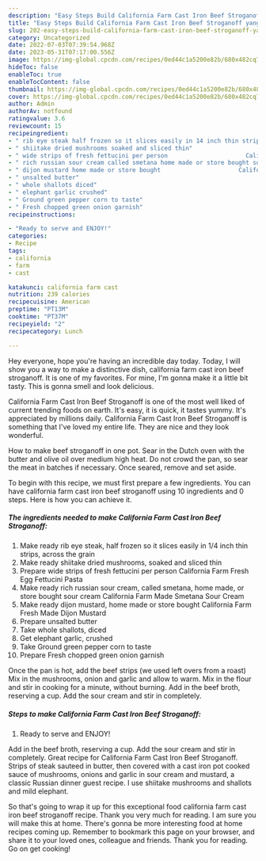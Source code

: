 ```yaml
---
description: "Easy Steps Build California Farm Cast Iron Beef Stroganoff yang Delicious}"
title: "Easy Steps Build California Farm Cast Iron Beef Stroganoff yang Delicious}"
slug: 202-easy-steps-build-california-farm-cast-iron-beef-stroganoff-yang-delicious
category: Uncategorized
date: 2022-07-03T07:39:54.968Z
date: 2023-05-31T07:17:00.556Z
image: https://img-global.cpcdn.com/recipes/0ed44c1a5200e82b/680x482cq70/california-farm-cast-iron-beef-stroganoff-recipe-main-photo.jpg
hideToc: false
enableToc: true
enableTocContent: false
thumbnail: https://img-global.cpcdn.com/recipes/0ed44c1a5200e82b/680x482cq70/california-farm-cast-iron-beef-stroganoff-recipe-main-photo.jpg
cover: https://img-global.cpcdn.com/recipes/0ed44c1a5200e82b/680x482cq70/california-farm-cast-iron-beef-stroganoff-recipe-main-photo.jpg
author: Admin
authorAv: notfound
ratingvalue: 3.6
reviewcount: 15
recipeingredient:
- " rib eye steak half frozen so it slices easily in 14 inch thin strips across the grain"
- " shiitake dried mushrooms soaked and sliced thin"
- " wide strips of fresh fettucini per person                      California Farm Fresh Egg Fettucini Pasta"
- " rich russian sour cream called smetana home made or store bought sour cream                      California Farm Made Smetana Sour Cream"
- " dijon mustard home made or store bought                      California Farm Fresh Made Dijon Mustard"
- " unsalted butter"
- " whole shallots diced"
- " elephant garlic crushed"
- " Ground green pepper corn to taste"
- " Fresh chopped green onion garnish"
recipeinstructions:

- "Ready to serve and ENJOY!"
categories:
- Recipe
tags:
- california
- farm
- cast

katakunci: california farm cast 
nutrition: 239 calories
recipecuisine: American
preptime: "PT13M"
cooktime: "PT37M"
recipeyield: "2"
recipecategory: Lunch

---
```



Hey everyone, hope you're having an incredible day today. Today, I will show you a way to make a distinctive dish, california farm cast iron beef stroganoff. It is one of my favorites. For mine, I'm gonna make it a little bit tasty. This is gonna smell and look delicious.

California Farm Cast Iron Beef Stroganoff is one of the most well liked of current trending foods on earth. It's easy, it is quick, it tastes yummy. It's appreciated by millions daily. California Farm Cast Iron Beef Stroganoff is something that I've loved my entire life. They are nice and they look wonderful.

How to make beef stroganoff in one pot. Sear in the Dutch oven with the butter and olive oil over medium high heat. Do not crowd the pan, so sear the meat in batches if necessary. Once seared, remove and set aside.


To begin with this recipe, we must first prepare a few ingredients. You can have california farm cast iron beef stroganoff using 10 ingredients and 0 steps. Here is how you can achieve it.

<!--inarticleads1-->

##### The ingredients needed to make California Farm Cast Iron Beef Stroganoff:

1. Make ready  rib eye steak, half frozen so it slices easily in 1/4 inch thin strips, across the grain
1. Make ready  shiitake dried mushrooms, soaked and sliced thin
1. Prepare  wide strips of fresh fettucini per person                      California Farm Fresh Egg Fettucini Pasta
1. Make ready  rich russian sour cream, called smetana, home made, or store bought sour cream                      California Farm Made Smetana Sour Cream
1. Make ready  dijon mustard, home made or store bought                      California Farm Fresh Made Dijon Mustard
1. Prepare  unsalted butter
1. Take  whole shallots, diced
1. Get  elephant garlic, crushed
1. Take  Ground green pepper corn to taste
1. Prepare  Fresh chopped green onion garnish


Once the pan is hot, add the beef strips (we used left overs from a roast) Mix in the mushrooms, onion and garlic and allow to warm. Mix in the flour and stir in cooking for a minute, without burning. Add in the beef broth, reserving a cup. Add the sour cream and stir in completely. 

<!--inarticleads2-->

##### Steps to make California Farm Cast Iron Beef Stroganoff:


1. Ready to serve and ENJOY!

Add in the beef broth, reserving a cup. Add the sour cream and stir in completely. Great recipe for California Farm Cast Iron Beef Stroganoff. Strips of steak sauteed in butter, then covered with a cast iron pot cooked sauce of mushrooms, onions and garlic in sour cream and mustard, a classic Russian dinner guest recipe. I use shiitake mushrooms and shallots and mild elephant. 

So that's going to wrap it up for this exceptional food california farm cast iron beef stroganoff recipe. Thank you very much for reading. I am sure you will make this at home. There's gonna be more interesting food at home recipes coming up. Remember to bookmark this page on your browser, and share it to your loved ones, colleague and friends. Thank you for reading. Go on get cooking!
